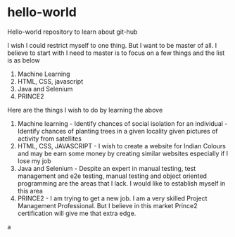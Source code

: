# hello-world
Hello-world repository to learn about git-hub

I wish I could restrict myself to one thing. But I want to be master of all. I believe to start with I need to master is to focus on a few things and the list is as below
  1) Machine Learning
  2) HTML, CSS, javascript
  3) Java and Selenium
  4) PRINCE2


Here are the things I wish to do by learning the above
  1) Machine learning - Identify chances of social isolation for an individual
                      - Identify chances of planting trees in a given locality given pictures of activity from satellites
  2) HTML, CSS, JAVASCRIPT - I wish to create a website for Indian Colours and may be earn some money by creating similar websites especially if I lose my job
  3) Java and Selenium - Despite an expert in manual testing, test management and e2e testing, manual testing and object oriented programming are the areas that I lack. I would like to establish myself in this area
  4) PRINCE2 - I am trying to get a new job. I am a very skilled Project Management Professional. But I believe in this market Prince2 certification will give me that extra edge.
  
  
a
